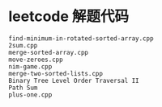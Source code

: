 # leetcode 解题代码



	find-minimum-in-rotated-sorted-array.cpp
	2sum.cpp
	merge-sorted-array.cpp
	move-zeroes.cpp
	nim-game.cpp
	merge-two-sorted-lists.cpp
	Binary Tree Level Order Traversal II
	Path Sum
	plus-one.cpp
	